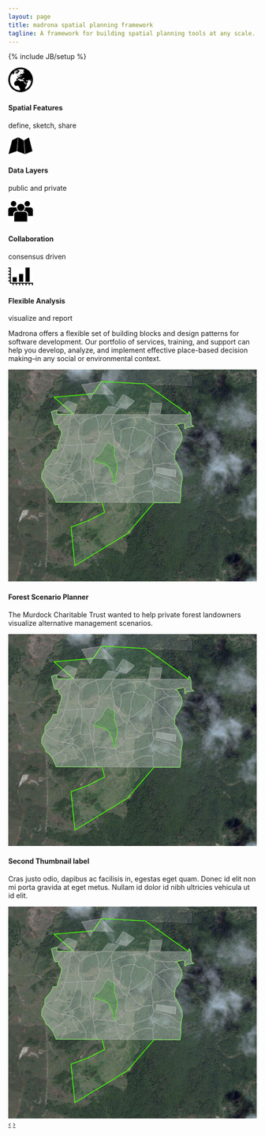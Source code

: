 ```yaml
---
layout: page
title: madrona spatial planning framework
tagline: A framework for building spatial planning tools at any scale.
---
```

{% include JB/setup %}
<div class="row">
  <div class="span6">
    <div class="bugs">
      <div class="row">
        <div class="span3">
          <div class="bug">
            <div class="row">
              <div class="pull-left icon">
                <img class="tall" src="assets/img/features.png">
              </div>
              <div class="pull-left">
                <h4>Spatial&nbsp;Features</h4>
                <p>define, sketch, share</p>
              </div>
            </div>
          </div>
        </div>
        <div class="span3">
          <div class="bug">
            <div class="row">
              <div class="pull-left icon">
                <img src="assets/img/layers.png">
              </div>
              <div class="pull-left">
                <h4>Data&nbsp;Layers</h4>
                <p>public and private</p>
              </div>
            </div>
          </div>
        </div>
      </div>
      <div class="row">
        <div class="span3">
          <div class="bug">
            <div class="row">
              <div class="pull-left icon">
                <img class="tall" src="assets/img/collaboration.png">
              </div>
              <div class="pull-left">
                <h4>Collaboration</h4>
                <p>consensus driven</p>
              </div>
            </div>
          </div>
        </div>
        <div class="span3">
          <div class="bug">
            <div class="row">
              <div class="pull-left icon">
                <img src="assets/img/analysis.png">
              </div>
              <div class="pull-left">
                <h4>Flexible&nbsp;Analysis</h4>
                <p>visualize and report</p>
              </div>
            </div>
          </div>
        </div>
      </div>
    </div>
    <div class="row">
      <div class="span6">
        <p>Madrona offers a flexible set of building blocks and design patterns for software development. Our portfolio of services, training, and support can help you develop, analyze, and implement effective place-based decision making–in any social or environmental context.</p>
      </div>
    </div>
  </div>
  <div class="span6">
    <div id="showcase" class="carousel">
    <!-- Carousel items -->
      <div class="carousel-inner">
      <div class="active item">
        <img src="assets/img/fsp.png">
        <div class="carousel-caption">
          <h4>Forest Scenario Planner</h4>
          <p>The Murdock Charitable Trust wanted to help private forest landowners visualize alternative management scenarios.</p>
        </div>
      </div>
      <div class="item">
        <img src="assets/img/fsp.png">
        <div class="carousel-caption">
          <h4>Second Thumbnail label</h4>
          <p>Cras justo odio, dapibus ac facilisis in, egestas eget quam. Donec id elit non mi porta gravida at eget metus. Nullam id dolor id nibh ultricies vehicula ut id elit.</p>
        </div>
      </div>
      <div class="item"><img src="assets/img/fsp.png"></div>
    </div>
    <!-- Carousel nav -->
    <a class="carousel-control left" href="#showcase" data-slide="prev">&lsaquo;</a>
    <a class="carousel-control right" href="#showcase" data-slide="next">&rsaquo;</a>
    </div>
   </div>
</div>


<script>
  $(window).load(function() {
    $('.carousel').carousel({
      interval: 8000
    })
    
  });
</script>